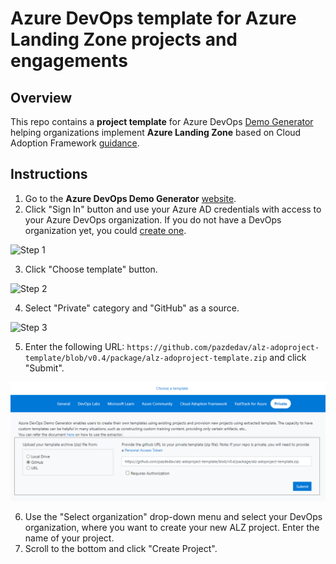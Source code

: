 # Azure DevOps template for Azure Landing Zone projects and engagements

## Overview

This repo contains a **project template** for Azure DevOps [Demo Generator](https://azuredevopsdemogenerator.azurewebsites.net/environment/createproject) helping organizations implement **Azure Landing Zone** based on Cloud Adoption Framework [guidance](https://docs.microsoft.com/en-us/azure/cloud-adoption-framework/ready/landing-zone/).

## Instructions

1. Go to the **Azure DevOps Demo Generator** [website](https://azuredevopsdemogenerator.azurewebsites.net/).
2. Click "Sign In" button and use your Azure AD credentials with access to your Azure DevOps organization. If you do not have a DevOps organization yet, you could [create one](https://app.vsaex.visualstudio.com/).

![Step 1](docs/img/step1.png)

3. Click "Choose template" button.

![Step 2](docs/img/step2.png)

4. Select "Private" category and "GitHub" as a source.

![Step 3](docs/img/step3.png)

5. Enter the following URL: `https://github.com/pazdedav/alz-adoproject-template/blob/v0.4/package/alz-adoproject-template.zip` and click "Submit".

![Step 4](docs/img/step4.png)

6. Use the "Select organization" drop-down menu and select your DevOps organization, where you want to create your new ALZ project. Enter the name of your project.
7. Scroll to the bottom and click "Create Project".
